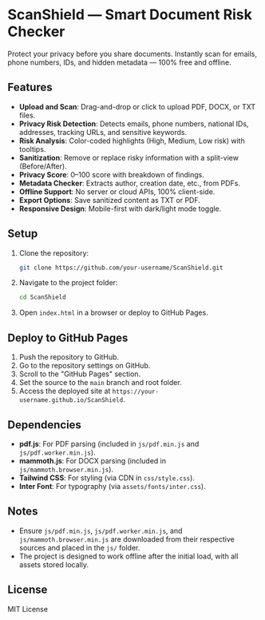 # ScanShield — Smart Document Risk Checker

Protect your privacy before you share documents. Instantly scan for emails, phone numbers, IDs, and hidden metadata — 100% free and offline.

## Features

- **Upload and Scan**: Drag-and-drop or click to upload PDF, DOCX, or TXT files.
- **Privacy Risk Detection**: Detects emails, phone numbers, national IDs, addresses, tracking URLs, and sensitive keywords.
- **Risk Analysis**: Color-coded highlights (High, Medium, Low risk) with tooltips.
- **Sanitization**: Remove or replace risky information with a split-view (Before/After).
- **Privacy Score**: 0–100 score with breakdown of findings.
- **Metadata Checker**: Extracts author, creation date, etc., from PDFs.
- **Offline Support**: No server or cloud APIs, 100% client-side.
- **Export Options**: Save sanitized content as TXT or PDF.
- **Responsive Design**: Mobile-first with dark/light mode toggle.

## Setup

1. Clone the repository:
   ```bash
   git clone https://github.com/your-username/ScanShield.git
   ```
2. Navigate to the project folder:
   ```bash
   cd ScanShield
   ```
3. Open `index.html` in a browser or deploy to GitHub Pages.

## Deploy to GitHub Pages

1. Push the repository to GitHub.
2. Go to the repository settings on GitHub.
3. Scroll to the "GitHub Pages" section.
4. Set the source to the `main` branch and root folder.
5. Access the deployed site at `https://your-username.github.io/ScanShield`.

## Dependencies

- **pdf.js**: For PDF parsing (included in `js/pdf.min.js` and `js/pdf.worker.min.js`).
- **mammoth.js**: For DOCX parsing (included in `js/mammoth.browser.min.js`).
- **Tailwind CSS**: For styling (via CDN in `css/style.css`).
- **Inter Font**: For typography (via `assets/fonts/inter.css`).

## Notes

- Ensure `js/pdf.min.js`, `js/pdf.worker.min.js`, and `js/mammoth.browser.min.js` are downloaded from their respective sources and placed in the `js/` folder.
- The project is designed to work offline after the initial load, with all assets stored locally.

## License

MIT License